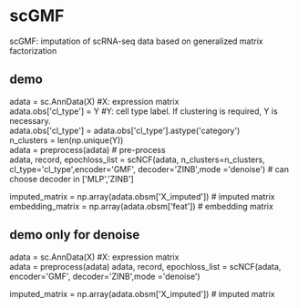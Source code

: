 # scGMF
scGMF: imputation of scRNA-seq data based on generalized matrix factorization

## demo
adata = sc.AnnData(X)               #X: expression matrix \
adata.obs['cl_type'] = Y            #Y: cell type label. If clustering is required, Y is necessary.\
adata.obs['cl_type'] = adata.obs['cl_type'].astype('category')\
n_clusters = len(np.unique(Y))\
adata = preprocess(adata)           # pre-process\
adata, record, epochloss_list = scNCF(adata, n_clusters=n_clusters, cl_type='cl_type',encoder='GMF', decoder='ZINB',mode ='denoise') # can choose decoder in ['MLP','ZINB'] 

imputed_matrix = np.array(adata.obsm['X_imputed']) # imputed matrix \
embedding_matrix = np.array(adata.obsm['feat'])    # embedding matrix

## demo only for denoise
adata = sc.AnnData(X)               #X: expression matrix \
adata = preprocess(adata)
adata, record, epochloss_list = scNCF(adata, encoder='GMF', decoder='ZINB',mode ='denoise')

imputed_matrix = np.array(adata.obsm['X_imputed']) # imputed matrix 

